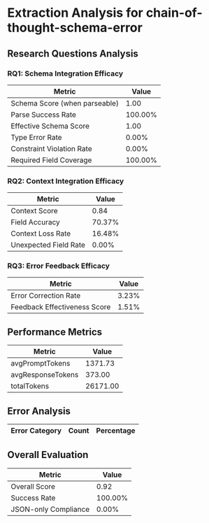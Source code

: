 # Extraction Analysis for chain-of-thought-schema-error

## Research Questions Analysis

### RQ1: Schema Integration Efficacy

| Metric | Value |
|--------|-------|
| Schema Score (when parseable) | 1.00 |
| Parse Success Rate | 100.00% |
| Effective Schema Score | 1.00 |
| Type Error Rate | 0.00% |
| Constraint Violation Rate | 0.00% |
| Required Field Coverage | 100.00% |

### RQ2: Context Integration Efficacy

| Metric | Value |
|--------|-------|
| Context Score | 0.84 |
| Field Accuracy | 70.37% |
| Context Loss Rate | 16.48% |
| Unexpected Field Rate | 0.00% |

### RQ3: Error Feedback Efficacy

| Metric | Value |
|--------|-------|
| Error Correction Rate | 3.23% |
| Feedback Effectiveness Score | 1.51% |

## Performance Metrics

| Metric | Value |
|--------|-------|
| avgPromptTokens | 1371.73 |
| avgResponseTokens | 373.00 |
| totalTokens | 26171.00 |

## Error Analysis

| Error Category | Count | Percentage |
|---------------|-------|------------|

## Overall Evaluation

| Metric | Value |
|--------|-------|
| Overall Score | 0.92 |
| Success Rate | 100.00% |
| JSON-only Compliance | 0.00% |
